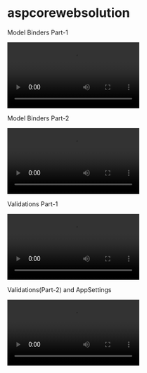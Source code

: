 # aspcorewebsolution

 <p>Model Binders Part-1</p>
  <video src="https://aspcorestorage.blob.core.windows.net/coreclass/NET Core Session 15th September 2020.mp4"  controls style="max-width: 100%; height: auto;">
            </video>
 
 <p>Model Binders Part-2</p>
            
           
            
<video src="https://aspcorestorage.blob.core.windows.net/coreclass/NET Core Session 16th September 2020.mp4"  controls style="max-width: 100%; height: auto;">
            </video>
            
            
 <p>Validations Part-1</p>      
 
 
 
<video src="https://aspcorestorage.blob.core.windows.net/coreclass/NET Core Session 17th September 2020.mp4"  controls style="max-width: 100%; height: auto;">
            </video>
     
     
 <p>Validations(Part-2) and AppSettings</p>    
 
 
 <video src="https://aspcorestorage.blob.core.windows.net/coreclass/NET Core Session 18th September 2020.mp4"  controls style="max-width: 100%; height: auto;">
            </video>
      
      
